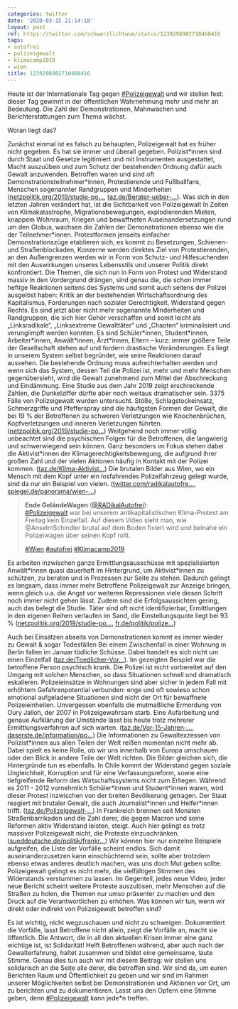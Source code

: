 ```yaml
---
categories: twitter
date: '2020-03-15 21:14:18'
layout: post
ref: https://twitter.com/schwarzlichtwue/status/1239298902710460416
tags:
- autofrei
- polizeigewalt
- klimacamp2019
- wien
title: 1239298902710460416
---
```

Heute ist der Internationale Tag gegen [#Polizeigewalt](/t/polizeigewalt) und wir stellen fest: dieser Tag gewinnt in der öffentlichen Wahrnehmung mehr und mehr an Bedeutung.
Die Zahl der Demonstrationen, Mahnwachen und Berichterstattungen zum Thema wächst.



Woran liegt das?



Zunächst einmal ist es falsch zu behaupten, Polizeigewalt hat es früher nicht gegeben. Es hat sie immer und überall gegeben.
Polizist\*innen sind durch Staat und Gesetze legitimiert und mit Instrumenten ausgestattet, Macht auszuüben und zum Schutz der bestehenden Ordnung dafür auch Gewalt anzuwenden.
Betroffen waren und sind oft Demonstrationsteilnehmer\*innen, Protestierende und Fußballfans, Menschen sogenannter Randgruppen und Minderheiten ([netzpolitik.org/2019/studie-po…](https://netzpolitik.org/2019/studie-polizeigewalt-richtet-sich-meistens-gegen-demonstrationsteilnehmer-und-fussballfans/), [taz.de/Berater-ueber-…](https://taz.de/Berater-ueber-rassistische-Polizeigewalt/!5671660/)). Was sich in den letzten Jahren verändert hat, ist die Sichtbarkeit von Polizeigewalt
In Zeiten von Klimakatastrophe, Migrationsbewegungen, explodierenden Mieten, knappem Wohnraum, Kriegen und bewaffneten Auseinandersetzungen rund um den Globus, wachsen die Zahlen der Demonstrationen ebenso wie die der Teilnehmer\*innen.
Protestformen jenseits einfacher Demonstrationszüge etablieren sich, es kommt zu Besetzungen, Schienen- und Straßenblockaden, Konzerne werden direktes Ziel von Protestierenden, an den Außengrenzen werden wir in Form von Schutz- und Hilfesuchenden mit den Auswirkungen unseres 
 Lebensstils und unserer Politik direkt konfrontiert. Die Themen, die sich nun in Form von Protest und Widerstand massiv in den Vordergrund drängen, sind genau die, die schon immer heftige Reaktionen seitens des Systems und somit auch seitens der Polizei ausgelöst haben:
Kritik an der bestehenden Wirtschaftsordnung des Kapitalismus, Forderungen nach sozialer Gerechtigkeit, Widerstand gegen Rechts.
Es sind jetzt aber nicht mehr sogenannte Minderheiten und Randgruppen, die sich hier Gehör verschaffen und somit leicht als „Linksradikale“, „Linksextreme Gewalttäter“ und „Chaoten“ kriminalisiert und verunglimpft werden konnten.
Es sind Schüler\*innen, Student\*innen, Arbeiter\*innen, Anwält\*innen, Ärzt\*innen, Eltern – kurz: immer größere Teile der Gesellschaft stehen auf und fordern drastische Veränderungen. Es liegt in unserem System selbst begründet, wie seine Reaktionen darauf aussehen.
Die bestehende Ordnung muss aufrechterhalten werden und wenn sich das System, dessen Teil die Polizei ist, mehr und mehr Menschen gegenübersieht, wird die Gewalt zunehmend zum Mittel der Abschreckung und Eindämmung.
Eine Studie aus dem Jahr 2019 zeigt erschreckende Zahlen, die Dunkelziffer dürfte aber noch weitaus dramatischer sein. 3375 Fälle von Polizeigewalt wurden untersucht.
Stöße, Schlagstockeinsatz, Schmerzgriffe und Pfefferspray sind die häufigsten Formen der Gewalt, die bei 19 % der Betroffenen zu schweren Verletzungen wie Knochenbrüchen, Kopfverletzungen und inneren Verletzungen führten. ([netzpolitik.org/2019/studie-po…](https://netzpolitik.org/2019/studie-polizeigewalt-richtet-sich-meistens-gegen-demonstrationsteilnehmer-und-fussballfans/))
Weitgehend noch immer völlig unbeachtet sind die psychischen Folgen für die Betroffenen, die langwierig und schwerwiegend sein können.
Ganz besonders im Fokus stehen dabei die Aktivist\*innen der Klimagerechtigkeitsbewegung, die aufgrund ihrer großen Zahl und der vielen Aktionen häufig in Kontakt mit der Polizei kommen. ([taz.de/Klima-Aktivist…](https://taz.de/Klima-Aktivistinnen-kritisieren-Polizei/!5659757/))
Die brutalen Bilder aus Wien, wo ein Mensch mit dem Kopf unter ein losfahrendes Polizeifahrzeug gelegt wurde, sind da nur ein Beispiel von vielen. ([twitter.com/radikalautofre…](https://twitter.com/radikalautofrei/status/1135607168881766400?lang=en), [spiegel.de/panorama/wien-…](https://www.spiegel.de/panorama/wien-polizeigewalt-so-erinnert-sich-ein-klima-demonstrant-a-1271210.html))
> <b>Ende GeländeWagen</b> ([@RADikalAutofrei](https://twitter.com/RADikalAutofrei)):  
>[#Polizeigewalt](/t/polizeigewalt) war bei unserem antikapitalistischen Klima-Protest am Freitag kein Einzelfall. Auf diesem Video sieht man, wie ⁦@AnselmSchindler⁩ brutal auf dem Boden fixiert wird und beinahe ein Polizeiwagen über seinen Kopf rollt.  
>  
>[#Wien](/t/wien) [#autofrei](/t/autofrei) [#Klimacamp2019](/t/klimacamp2019)   


Es arbeiten inzwischen ganze Ermittlungsausschüsse mit spezialisierten Anwält\*innen quasi dauerhaft im Hintergrund, um Aktivist\*innen zu schützen, zu beraten und in Prozessen zur Seite zu stehen.
Dadurch gelingt es langsam, dass immer mehr Betroffene Polizeigewalt zur Anzeige bringen, wenn gleich u.a. die Angst vor weiteren Repressionen viele diesen Schritt noch immer nicht gehen lässt. Zudem sind die Erfolgsaussichten gering, auch das belegt die Studie.
Täter sind oft nicht identifizierbar, Ermittlungen in den eigenen Reihen verlaufen im Sand, die Einstellungsquote liegt bei 93 % ([netzpolitik.org/2019/studie-po…](https://netzpolitik.org/2019/studie-polizeigewalt-richtet-sich-meistens-gegen-demonstrationsteilnehmer-und-fussballfans/), [fr.de/politik/polize…](https://www.fr.de/politik/polizeigewalt-deutschland-studie-fuenf-mehr-uebergriffe-bekannt-13013085.html))



Auch bei Einsätzen abseits von Demonstrationen kommt es immer wieder zu Gewalt &amp; sogar Todesfällen
Bei einem Zwischenfall in einer Wohnung in Berlin fallen im Januar tödliche Schüsse. Dabei handelt es sich nicht um einen Einzelfall ([taz.de/Toedlicher-Vor…](https://taz.de/Toedlicher-Vorfall-in-Berlin/!5659280/)). Im gezeigten Beispiel war die betroffene Person psychisch krank.
Die Polizei ist nicht vorbereitet auf den Umgang mit solchen Menschen, so dass Situationen schnell und dramatisch eskalieren.
Polizeieinsätze in Wohnungen sind aber sicher in jedem Fall mit erhöhtem Gefahrenpotential verbunden: enge und oft sowieso schon emotional aufgeladene Situationen sind nicht der Ort für bewaffnete Polizeieinheiten.
Unvergessen ebenfalls die mutmaßliche Ermordung von Oury Jalloh, der 2007 in Polizeigewahrsam starb. Eine Aufarbeitung und genaue Aufklärung der Umstände lässt bis heute trotz mehrerer Ermittlungsverfahren auf sich warten. ([taz.de/Vor-15-Jahren-…](https://taz.de/Vor-15-Jahren-starb-Oury-Jalloh/!5650368/), [daserste.de/information/po…](https://www.daserste.de/information/politik-weltgeschehen/monitor/videosextern/der-fall-oury-jalloh-ermittlungen-sollen-ausbleiben-100.html))
Die Informationen zu Gewaltexzessen von Polizist\*innen aus allen Teilen der Welt reißen momentan nicht mehr ab. Dabei spielt es keine Rolle, ob wir uns innerhalb von Europa umschauen oder den Blick in andere Teile der Welt richten.
Die Bilder gleichen sich, die Hintergründe tun es ebenfalls. In Chile kommt der Widerstand gegen soziale Ungleichheit, Korruption und für eine Verfassungsreform, sowie eine tiefgreifende Reform des Wirtschaftssystems nicht zum Erliegen.
Während es 2011 - 2012 vornehmlich Schüler\*innen und Student\*innen waren, wird dieser Protest inzwischen von der breiten Bevölkerung getragen. Der Staat reagiert mit brutaler Gewalt, die auch Journalist\*innen und Helfer\*innen trifft. ([taz.de/Polizeigewalt-…](https://taz.de/Polizeigewalt-in-Chile-laesst-nicht-nach/!5671407/))
In Frankreich brennen seit Monaten Straßenbarrikaden und die Zahl derer, die gegen Macron und seine Reformen aktiv Widerstand leisten, steigt. Auch hier gelingt es trotz massiver Polizeigewalt nicht, die Proteste einzuschränken. ([sueddeutsche.de/politik/frankr…](https://www.sueddeutsche.de/politik/frankreich-polizeigewalt-macron-1.4759269))
Wir können hier nur einzelne Beispiele aufgreifen, die Liste der Vorfälle scheint endlos.
Sich damit auseinanderzusetzen kann einschüchternd sein, sollte aber trotzdem ebenso etwas anderes deutlich machen, was uns doch Mut geben sollte: Polizeigewalt gelingt es nicht mehr, die vielfältigen Stimmen des Widerstands verstummen zu lassen.
Im Gegenteil, jedes neue Video, jeder neue Bericht scheint weitere Proteste auszulösen, mehr Menschen auf die Straßen zu holen, die Themen nur umso präsenter zu machen und den Druck auf die Verantwortlichen zu erhöhen.
Was können wir tun, wenn wir direkt oder indirekt von Polizeigewalt betroffen sind?



Es ist wichtig, nicht wegzuschauen und nicht zu schweigen. Dokumentiert die Vorfälle, lasst Betroffene nicht allein, zeigt die Vorfälle an, macht sie öffentlich.
Die Antwort, die in all den aktuellen Krisen immer eine ganz wichtige ist, ist Solidarität! Helft Betroffenen während, aber auch nach der Gewalterfahrung, haltet zusammen und bildet eine gemeinsame, laute Stimme.
Genau dies tun auch wir mit diesem Beitrag: wir stellen uns solidarisch an die Seite alle derer, die betroffen sind.
Wir sind da, um euren Berichten Raum und Öffentlichkeit zu geben und wir sind im Rahmen unserer Möglichkeiten selbst bei Demonstrationen und Aktionen vor Ort, um zu berichten und zu dokumentieren. Lasst uns den Opfern eine Stimme geben, denn [#Polizeigewalt](/t/polizeigewalt) kann jede\*n treffen.